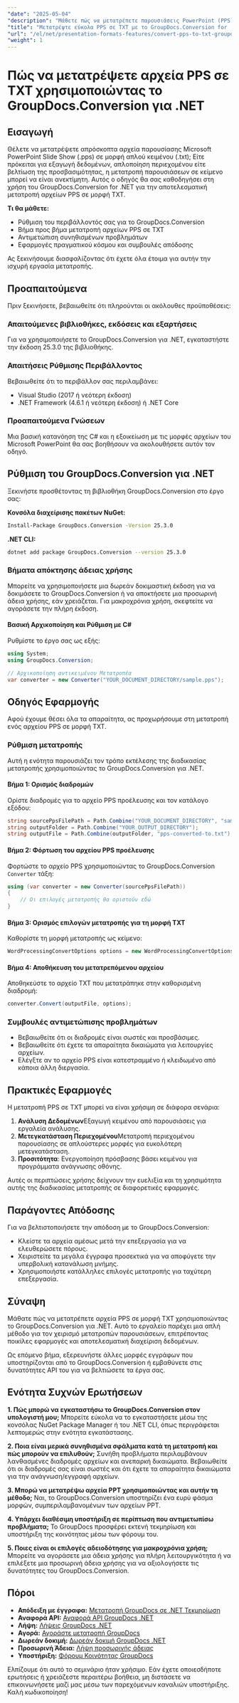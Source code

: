 ```yaml
---
"date": "2025-05-04"
"description": "Μάθετε πώς να μετατρέπετε παρουσιάσεις PowerPoint (PPS) σε αρχεία απλού κειμένου χρησιμοποιώντας το GroupDocs.Conversion για .NET. Ακολουθήστε τον λεπτομερή οδηγό μας και βελτιστοποιήστε τη ροή εργασίας ανάλυσης δεδομένων."
"title": "Μετατρέψτε εύκολα PPS σε TXT με το GroupDocs.Conversion for .NET™ - Ένας οδηγός βήμα προς βήμα"
"url": "/el/net/presentation-formats-features/convert-pps-to-txt-groupdocs-conversion-net/"
"weight": 1
---
```


# Πώς να μετατρέψετε αρχεία PPS σε TXT χρησιμοποιώντας το GroupDocs.Conversion για .NET

## Εισαγωγή
Θέλετε να μετατρέψετε απρόσκοπτα αρχεία παρουσίασης Microsoft PowerPoint Slide Show (.pps) σε μορφή απλού κειμένου (.txt); Είτε πρόκειται για εξαγωγή δεδομένων, απλοποίηση περιεχομένου είτε βελτίωση της προσβασιμότητας, η μετατροπή παρουσιάσεων σε κείμενο μπορεί να είναι ανεκτίμητη. Αυτός ο οδηγός θα σας καθοδηγήσει στη χρήση του GroupDocs.Conversion for .NET για την αποτελεσματική μετατροπή αρχείων PPS σε μορφή TXT.

**Τι θα μάθετε:**
- Ρύθμιση του περιβάλλοντός σας για το GroupDocs.Conversion
- Βήμα προς βήμα μετατροπή αρχείων PPS σε TXT
- Αντιμετώπιση συνηθισμένων προβλημάτων
- Εφαρμογές πραγματικού κόσμου και συμβουλές απόδοσης

Ας ξεκινήσουμε διασφαλίζοντας ότι έχετε όλα έτοιμα για αυτήν την ισχυρή εργασία μετατροπής.

## Προαπαιτούμενα
Πριν ξεκινήσετε, βεβαιωθείτε ότι πληρούνται οι ακόλουθες προϋποθέσεις:

### Απαιτούμενες βιβλιοθήκες, εκδόσεις και εξαρτήσεις
Για να χρησιμοποιήσετε το GroupDocs.Conversion για .NET, εγκαταστήστε την έκδοση 25.3.0 της βιβλιοθήκης.

### Απαιτήσεις Ρύθμισης Περιβάλλοντος
Βεβαιωθείτε ότι το περιβάλλον σας περιλαμβάνει:
- Visual Studio (2017 ή νεότερη έκδοση)
- .NET Framework (4.6.1 ή νεότερη έκδοση) ή .NET Core

### Προαπαιτούμενα Γνώσεων
Μια βασική κατανόηση της C# και η εξοικείωση με τις μορφές αρχείων του Microsoft PowerPoint θα σας βοηθήσουν να ακολουθήσετε αυτόν τον οδηγό.

## Ρύθμιση του GroupDocs.Conversion για .NET
Ξεκινήστε προσθέτοντας τη βιβλιοθήκη GroupDocs.Conversion στο έργο σας:

**Κονσόλα διαχείρισης πακέτων NuGet:**
```bash
Install-Package GroupDocs.Conversion -Version 25.3.0
```

**.NET CLI:**
```bash
dotnet add package GroupDocs.Conversion --version 25.3.0
```

### Βήματα απόκτησης άδειας χρήσης
Μπορείτε να χρησιμοποιήσετε μια δωρεάν δοκιμαστική έκδοση για να δοκιμάσετε το GroupDocs.Conversion ή να αποκτήσετε μια προσωρινή άδεια χρήσης, εάν χρειάζεται. Για μακροχρόνια χρήση, σκεφτείτε να αγοράσετε την πλήρη έκδοση.

#### Βασική Αρχικοποίηση και Ρύθμιση με C#
Ρυθμίστε το έργο σας ως εξής:
```csharp
using System;
using GroupDocs.Conversion;

// Αρχικοποίηση αντικειμένου Μετατροπέα
var converter = new Converter("YOUR_DOCUMENT_DIRECTORY/sample.pps");
```

## Οδηγός Εφαρμογής
Αφού έχουμε θέσει όλα τα απαραίτητα, ας προχωρήσουμε στη μετατροπή ενός αρχείου PPS σε μορφή TXT.

### Ρύθμιση μετατροπής
Αυτή η ενότητα παρουσιάζει τον τρόπο εκτέλεσης της διαδικασίας μετατροπής χρησιμοποιώντας το GroupDocs.Conversion για .NET.

#### Βήμα 1: Ορισμός διαδρομών
Ορίστε διαδρομές για το αρχείο PPS προέλευσης και τον κατάλογο εξόδου:
```csharp
string sourcePpsFilePath = Path.Combine("YOUR_DOCUMENT_DIRECTORY", "sample.pps");
string outputFolder = Path.Combine("YOUR_OUTPUT_DIRECTORY");
string outputFile = Path.Combine(outputFolder, "pps-converted-to.txt");
```

#### Βήμα 2: Φόρτωση του αρχείου PPS προέλευσης
Φορτώστε το αρχείο PPS χρησιμοποιώντας το GroupDocs.Conversion `Converter` τάξη:
```csharp
using (var converter = new Converter(sourcePpsFilePath))
{
    // Οι επιλογές μετατροπής θα οριστούν εδώ
}
```

#### Βήμα 3: Ορισμός επιλογών μετατροπής για τη μορφή TXT
Καθορίστε τη μορφή μετατροπής ως κείμενο:
```csharp
WordProcessingConvertOptions options = new WordProcessingConvertOptions { Format = GroupDocs.Conversion.FileTypes.WordProcessingFileType.Txt };
```

#### Βήμα 4: Αποθήκευση του μετατρεπόμενου αρχείου
Αποθηκεύστε το αρχείο TXT που μετατράπηκε στην καθορισμένη διαδρομή:
```csharp
converter.Convert(outputFile, options);
```

### Συμβουλές αντιμετώπισης προβλημάτων
- Βεβαιωθείτε ότι οι διαδρομές είναι σωστές και προσβάσιμες.
- Βεβαιωθείτε ότι έχετε τα απαραίτητα δικαιώματα για λειτουργίες αρχείων.
- Ελέγξτε αν το αρχείο PPS είναι κατεστραμμένο ή κλειδωμένο από κάποια άλλη διεργασία.

## Πρακτικές Εφαρμογές
Η μετατροπή PPS σε TXT μπορεί να είναι χρήσιμη σε διάφορα σενάρια:
1. **Ανάλυση Δεδομένων**Εξαγωγή κειμένου από παρουσιάσεις για εργαλεία ανάλυσης.
2. **Μετεγκατάσταση Περιεχομένου**Μετατροπή περιεχομένου παρουσίασης σε απλούστερες μορφές για ευκολότερη μετεγκατάσταση.
3. **Προσιτότητα**: Ενεργοποίηση πρόσβασης βάσει κειμένου για προγράμματα ανάγνωσης οθόνης.

Αυτές οι περιπτώσεις χρήσης δείχνουν την ευελιξία και τη χρησιμότητα αυτής της διαδικασίας μετατροπής σε διαφορετικές εφαρμογές.

## Παράγοντες Απόδοσης
Για να βελτιστοποιήσετε την απόδοση με το GroupDocs.Conversion:
- Κλείστε τα αρχεία αμέσως μετά την επεξεργασία για να ελευθερώσετε πόρους.
- Χειριστείτε τα μεγάλα έγγραφα προσεκτικά για να αποφύγετε την υπερβολική κατανάλωση μνήμης.
- Χρησιμοποιήστε κατάλληλες επιλογές μετατροπής για ταχύτερη επεξεργασία.

## Σύναψη
Μάθατε πώς να μετατρέπετε αρχεία PPS σε μορφή TXT χρησιμοποιώντας το GroupDocs.Conversion για .NET. Αυτό το εργαλείο παρέχει μια απλή μέθοδο για τον χειρισμό μετατροπών παρουσιάσεων, επιτρέποντας ποικίλες εφαρμογές και αποτελεσματική διαχείριση δεδομένων.

Ως επόμενο βήμα, εξερευνήστε άλλες μορφές εγγράφων που υποστηρίζονται από το GroupDocs.Conversion ή εμβαθύνετε στις δυνατότητες API του για να βελτιώσετε τα έργα σας.

## Ενότητα Συχνών Ερωτήσεων
**1. Πώς μπορώ να εγκαταστήσω το GroupDocs.Conversion στον υπολογιστή μου;**
Μπορείτε εύκολα να το εγκαταστήσετε μέσω της κονσόλας NuGet Package Manager ή του .NET CLI, όπως περιγράφεται λεπτομερώς στην ενότητα εγκατάστασης.

**2. Ποια είναι μερικά συνηθισμένα σφάλματα κατά τη μετατροπή και πώς μπορούν να επιλυθούν;**
Συνήθη προβλήματα περιλαμβάνουν λανθασμένες διαδρομές αρχείων και ανεπαρκή δικαιώματα. Βεβαιωθείτε ότι οι διαδρομές σας είναι σωστές και ότι έχετε τα απαραίτητα δικαιώματα για την ανάγνωση/εγγραφή αρχείων.

**3. Μπορώ να μετατρέψω αρχεία PPT χρησιμοποιώντας και αυτήν τη μέθοδο;**
Ναι, το GroupDocs.Conversion υποστηρίζει ένα ευρύ φάσμα μορφών, συμπεριλαμβανομένων των αρχείων PPT.

**4. Υπάρχει διαθέσιμη υποστήριξη σε περίπτωση που αντιμετωπίσω προβλήματα;**
Το GroupDocs προσφέρει εκτενή τεκμηρίωση και υποστήριξη της κοινότητας μέσω των φόρουμ του.

**5. Ποιες είναι οι επιλογές αδειοδότησης για μακροχρόνια χρήση;**
Μπορείτε να αγοράσετε μια άδεια χρήσης για πλήρη λειτουργικότητα ή να επιλέξετε μια προσωρινή άδεια χρήσης για να αξιολογήσετε τις δυνατότητες του GroupDocs.Conversion.

## Πόροι
- **Απόδειξη με έγγραφα:** [Μετατροπή GroupDocs σε .NET Τεκμηρίωση](https://docs.groupdocs.com/conversion/net/)
- **Αναφορά API:** [Αναφορά API GroupDocs .NET](https://reference.groupdocs.com/conversion/net/)
- **Λήψη:** [Λήψεις GroupDocs .NET](https://releases.groupdocs.com/conversion/net/)
- **Αγορά:** [Αγοράστε μετατροπή GroupDocs](https://purchase.groupdocs.com/buy)
- **Δωρεάν δοκιμή:** [Δωρεάν δοκιμή GroupDocs .NET](https://releases.groupdocs.com/conversion/net/)
- **Προσωρινή Άδεια:** [Λήψη προσωρινής άδειας](https://purchase.groupdocs.com/temporary-license/)
- **Υποστήριξη:** [Φόρουμ Κοινότητας GroupDocs](https://forum.groupdocs.com/c/conversion/10)

Ελπίζουμε ότι αυτό το σεμινάριο ήταν χρήσιμο. Εάν έχετε οποιεσδήποτε ερωτήσεις ή χρειάζεστε περαιτέρω βοήθεια, μη διστάσετε να επικοινωνήσετε μαζί μας μέσω των παρεχόμενων καναλιών υποστήριξης. Καλή κωδικοποίηση!
